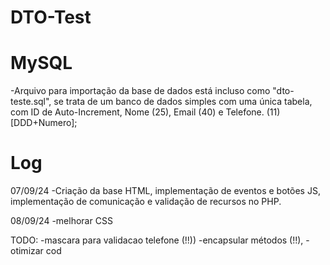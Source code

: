 # DTO-Test

# MySQL
-Arquivo para importação da base de dados está incluso como "dto-teste.sql",
se trata de um banco de dados simples com uma única tabela, com
ID de Auto-Increment, Nome (25), Email (40) e Telefone. (11)[DDD+Numero];

# Log
07/09/24 
-Criação da base HTML, implementação de eventos e botões JS, 
implementação de comunicação e validação de recursos no PHP.

08/09/24 
-melhorar CSS

TODO:
-mascara para validacao telefone (!!))
-encapsular métodos (!!), 
-otimizar cod

